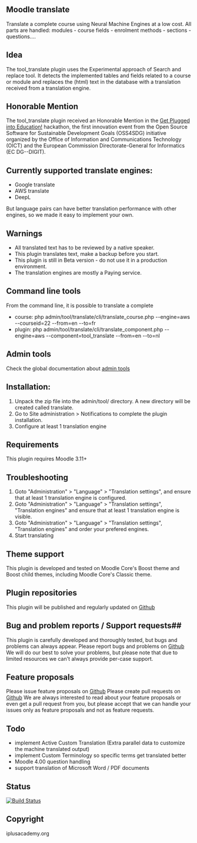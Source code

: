 ## Moodle translate ##

Translate a complete course using Neural Machine Engines at a low cost. All parts are handled: modules - course fields - enrolment methods - sections - questions....

## Idea ##

The tool_translate plugin uses the Experimental approach of Search and replace tool. It detects the implemented tables and fields related to a course or module and replaces the (html) text in the database with a translation received from a translation engine.

## Honorable Mention ##

The tool_translate plugin received an Honorable Mention in the [Get Plugged into Education!](https://unite.un.org/news/winners-%E2%80%9Cget-plugged-education%E2%80%9D-hackathon) hackathon,
the first innovation event from the Open Source Software for Sustainable Development Goals (OSS4SDG) initiative organized by the
Office of Information and Communications Technology (OICT) and the European Commission Directorate-General for Informatics (EC DG--DIGIT).

## Currently supported translate engines: ##

  - Google translate
  - AWS translate
  - DeepL

But language pairs can have better translation performance with other engines, so we made it easy to implement your own.

## Warnings ##

 - All translated text has to be reviewed by a native speaker.
 - This plugin translates text, make a backup before you start.
 - This plugin is still in Beta version - do not use it in a production environment.
 - The translation engines are mostly a Paying service.

## Command line tools ##

From the command line, it is possible to translate a complete

 - course: php admin/tool/translate/cli/translate_course.php --engine=aws --courseid=22 --from=en --to=fr
 - plugin: php admin/tool/translate/cli/translate_component.php --engine=aws --component=tool_translate --from=en --to=nl

## Admin tools ##

Check the global documentation about [admin tools](https://docs.moodle.org/400/en/Admin_tools)

## Installation: ##

 1. Unpack the zip file into the admin/tool/ directory. A new directory will be created called translate.
 2. Go to Site administration > Notifications to complete the plugin installation.
 3. Configure at least 1 translation engine

## Requirements ##

This plugin requires Moodle 3.11+

## Troubleshooting ##

 1. Goto "Administration" > "Language" > "Translation settings", and ensure that at least 1 translation engine is configured.
 2. Goto "Administration" > "Language" > "Translation settings", "Translation engines" and ensure that at least 1 translation engine is visible.
 3. Goto "Administration" > "Language" > "Translation settings", "Translation engines" and order your prefered engines.
 4. Start translating

## Theme support ##

This plugin is developed and tested on Moodle Core's Boost theme and Boost child themes, including Moodle Core's Classic theme.

## Plugin repositories ##

This plugin will be published and regularly updated on [Github](https://github.com/ewallah/moodle-tool_translate)

## Bug and problem reports / Support requests##

This plugin is carefully developed and thoroughly tested, but bugs and problems can always appear.
Please report bugs and problems on [Github](https://github.com/ewallah/moodle-tool_translate/issues)
We will do our best to solve your problems, but please note that due to limited resources we can't always provide per-case support.

## Feature proposals ##
Please issue feature proposals on [Github](https://github.com/ewallah/moodle-tool_translate/issues)
Please create pull requests on [Github](https://github.com/ewallah/moodle-tool_translate/pulls)
We are always interested to read about your feature proposals or even get a pull request from you, but please accept that we can handle your issues only as feature proposals and not as feature requests.

## Todo ##

 - implement Active Custom Translation (Extra parallel data to customize the machine translated output)
 - implement Custom Terminology so specific terms get translated better
 - Moodle 4.00 question handling
 - support translation of Microsoft Word / PDF documents

## Status ##

[![Build Status](https://github.com/ewallah/moodle-tool_translate/workflows/Tests/badge.svg)](https://github.com/ewallah/moodle-tool_translate/actions)

## Copyright ##

iplusacademy.org
